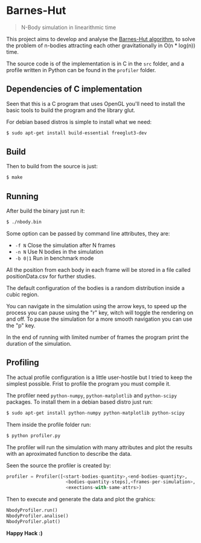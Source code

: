 # Barnes-Hut 
> N-Body simulation in linearithmic time 

This project aims to develop and analyse the [Barnes-Hut algorithm](http://arborjs.org/docs/barnes-hut), to solve the problem of n-bodies attracting each other gravitationally in O(n * log(n)) time.

The source code is of the implementation is in C in the ```src``` folder, and a profile written in Python can be found in the ```profiler``` folder.

## Dependencies of C implementation
Seen that this is a C program that uses OpenGL you'll need to install the basic
tools to build the program and the library glut.

For debian based distros is simple to install what we need:
```sh
$ sudo apt-get install build-essential freeglut3-dev  
```     

## Build

Then to build from the source is just:
```sh
$ make
```

## Running
After build the binary just run it:

```sh
$ ./nbody.bin
```

Some option can be passed by command line attributes, they are:
- `-f N` Close the simulation after N frames
- `-n N` Use N bodies in the simulation
- `-b 0|1` Run in benchmark mode

All the position from each body in each frame will be stored in a file called
positionData.csv for further studies.

The default configuration of the bodies is a random distribution inside a cubic
region.

You can navigate in the simulation using the arrow keys, to speed up the process
you can pause using the "r" key, witch will toggle the rendering on and off.
To pause the simulation for a more smooth navigation you can use the "p" key.

In the end of running with limited number of frames the program print the
duration of the simulation.

## Profiling

The actual profile configuration is a little user-hostile but I tried to keep
the simplest possible. Frist to profile the program you must compile it.

The profiler need ```python-numpy```, ```python-matplotlib``` and
```python-scipy``` packages. To install them in a debian based distro just run:

```sh
$ sudo apt-get install python-numpy python-matplotlib python-scipy
```

Them inside the profile folder run:
```sh
$ python profiler.py
```

The profiler will run the simulation with many attributes and plot the results
with an aproximated function to describe the data.

Seen the source the profiler is created by: 

```python
profiler = Profiler([<start-bodies-quantity>,<end-bodies-quantity>,
                      <bodies-quantity-steps],<frames-per-simulation>,
                      <exections-with-same-attrs>)
```

Then to execute and generate the data and plot the grahics:
```python
NbodyProfiler.run()
NbodyProfiler.analise()
NbodyProfiler.plot()
```




**Happy Hack :)**
